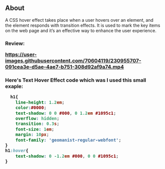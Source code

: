## About 
A CSS hover effect takes place when a user hovers over an element, and the element responds with transition effects. It is used to mark the key items on the web page and it’s an effective way to enhance the user experience.

<h3>Review:

https://user-images.githubusercontent.com/70604119/230955707-091cea3e-d5ae-4ae7-b751-308d92af9a74.mp4

<h3>Here's Text Hover Effect code which was I used this small exaple:

~~~css
  h1{
    line-height: 1.2em;
    color:#0000;
    text-shadow: 0 0 #000, 0 1.2em #1095c1;
    overflow: hidden;
    transition: 0.3s;
    font-size: 1em;
    margin: 10px;
    font-family: 'geomanist-regular-webfont';
}
h1:hover{
    text-shadow: 0 -1.2em #000, 0 0 #1095c1;
}
~~~
